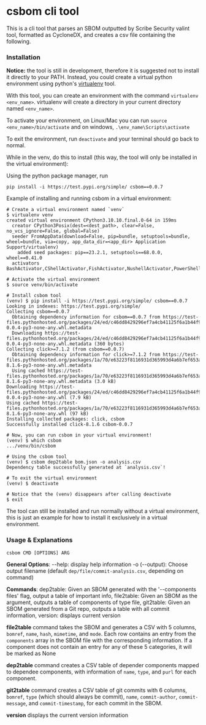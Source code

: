 # csbom cli tool

This is a cli tool that parses an SBOM outputted by Scribe Security valint tool, formatted as CycloneDX, and creates a csv file containing the following.

### Installation

**Notice:** the tool is still in development, therefore it is suggested not to install it directly to your PATH. Instead, you could create a virtual python environment using python's [virtualenv](https://virtualenv.pypa.io/en/latest/installation.html) tool.

With this tool, you can create an environment with the command `virtualenv <env_name>`. virtualenv will create a directory in your current directory named `<env_name>`.

To activate your environment, on Linux/Mac you can run `source <env_name>/bin/activate` and on windows, `.\env_name\Scripts\activate`

To exit the environment, run `deactivate` and your terminal should go back to normal.

While in the venv, do this to install (this way, the tool will only be installed in the virtual environment):

Using the python package manager, run
```
pip install -i https://test.pypi.org/simple/ csbom==0.0.7
```

Example of installing and running csbom in a virtual environment:
```shell
# Create a virtual environment named `venv`
$ virtualenv venv
created virtual environment CPython3.10.10.final.0-64 in 159ms
  creator CPython3Posix(dest=<dest_path>, clear=False, no_vcs_ignore=False, global=False)
  seeder FromAppData(download=False, pip=bundle, setuptools=bundle, wheel=bundle, via=copy, app_data_dir=<app_dir> Application Support/virtualenv)
    added seed packages: pip==23.2.1, setuptools==68.0.0, wheel==0.41.0
  activators BashActivator,CShellActivator,FishActivator,NushellActivator,PowerShellActivator,PythonActivator

# Activate the virtual environment
$ source venv/bin/activate

# Install csbom tool
(venv) $ pip install -i https://test.pypi.org/simple/ csbom==0.0.7
Looking in indexes: https://test.pypi.org/simple/
Collecting csbom==0.0.7
  Obtaining dependency information for csbom==0.0.7 from https://test-files.pythonhosted.org/packages/24/ed/c46dd8429296ef7a4cb41125f6a1b44f942b4acb18097fb5f61f97fc1170/csbom-0.0.4-py3-none-any.whl.metadata
  Downloading https://test-files.pythonhosted.org/packages/24/ed/c46dd8429296ef7a4cb41125f6a1b44f942b4acb18097fb5f61f97fc1170/csbom-0.0.4-py3-none-any.whl.metadata (360 bytes)
Collecting click>=7.1.2 (from csbom==0.0.7)
  Obtaining dependency information for click>=7.1.2 from https://test-files.pythonhosted.org/packages/1a/70/e63223f8116931d365993d4a6b7ef653a4d920b41d03de7c59499962821f/click-8.1.6-py3-none-any.whl.metadata
  Using cached https://test-files.pythonhosted.org/packages/1a/70/e63223f8116931d365993d4a6b7ef653a4d920b41d03de7c59499962821f/click-8.1.6-py3-none-any.whl.metadata (3.0 kB)
Downloading https://test-files.pythonhosted.org/packages/24/ed/c46dd8429296ef7a4cb41125f6a1b44f942b4acb18097fb5f61f97fc1170/csbom-0.0.4-py3-none-any.whl (7.9 kB)
Using cached https://test-files.pythonhosted.org/packages/1a/70/e63223f8116931d365993d4a6b7ef653a4d920b41d03de7c59499962821f/click-8.1.6-py3-none-any.whl (97 kB)
Installing collected packages: click, csbom
Successfully installed click-8.1.6 csbom-0.0.7

# Now, you can run csbom in your virtual environment!
(venv) $ which csbom
.../venv/bin/csbom

# Using the csbom tool
(venv) $ csbom dep2table bom.json -o analysis.csv
Dependency table successfully generated at `analysis.csv`!

# To exit the virtual environment
(venv) $ deactivate

# Notice that the (venv) disappears after calling deactivate
$ exit

```

The tool can still be installed and run normally without a virtual environment, this is just an example for how to install it exclusively in a virtual environment.

### Usage & Explanations

`csbom CMD [OPTIONS] ARG`

**General Options**:
--help: display help information
-o (--output): Choose output filename (default `dep/file/commit-analysis.csv`, depending on command)

**Commands**:
dep2table: Given an SBOM generated with the '--components files' flag, output a table of important info,
file2table: Given an SBOM as the argument, outputs a table of components of type file,
git2table: Given an SBOM generated from a Git repo, outputs a table with all commit information,
version: displays current version

**file2table**
command takes the SBOM and generates a CSV with 5 columns,
`bomref`, `name`, `hash`, `mimetime`, and `mode`.
Each row contains an entry from the `components` array in the SBOM file with the corresponding information. If a component does not contain an entry for any of these 5 categories, it will be marked as None

**dep2table**
command creates a CSV table of depender components mapped to dependee components, with information of `name`, `type`, and `purl` for each component.

**git2table**
command creates a CSV table of git commits with 6 columns, `bomref`, `type` (which should always be commit), `name`, `commit-author`, `commit-message`, and `commit-timestamp`, for each commit in the SBOM.

**version**
displays the current version information

